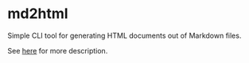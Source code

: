 
# md2html

Simple CLI tool for generating HTML documents out of Markdown files.

See [here](readme.html) for more description.
